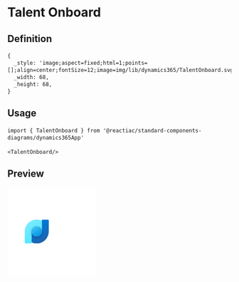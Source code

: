 # Talent Onboard

## Definition

```
{
  _style: 'image;aspect=fixed;html=1;points=[];align=center;fontSize=12;image=img/lib/dynamics365/TalentOnboard.svg;strokeColor=none;',
  _width: 68,
  _height: 68,
}
```

## Usage

```
import { TalentOnboard } from '@reactiac/standard-components-diagrams/dynamics365App'

<TalentOnboard/>
```

## Preview

<img src="./talent-onboard.png" width="200"/>
